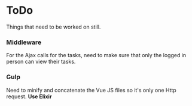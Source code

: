 # ToDo

Things that need to be worked on still.

### Middleware

For the Ajax calls for the tasks, need to make sure that only the logged in person can view their tasks.


### Gulp

Need to minify and concatenate the Vue JS files so it's only one Http request. **Use Elixir**